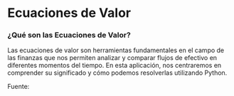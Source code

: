 # Ecuaciones de Valor

### ¿Qué son las Ecuaciones de Valor?

Las ecuaciones de valor son herramientas fundamentales en el campo de las finanzas que nos permiten analizar y comparar flujos de efectivo en diferentes momentos del tiempo. En esta aplicación, nos centraremos en comprender su significado y cómo podemos resolverlas utilizando Python.

Fuente: 
